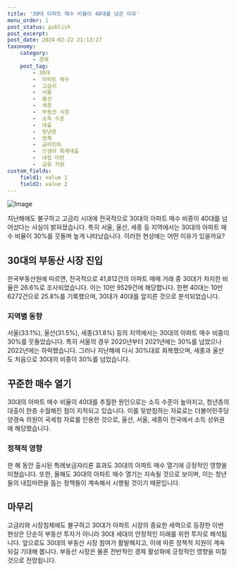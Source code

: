 ```yaml
---
title: '30대 아파트 매수 비율이 40대를 넘은 이유'
menu_order: 1
post_status: publish
post_excerpt: 
post_date: 2024-02-22 21:13:27
taxonomy:
    category:
        - 경제
    post_tag:
        - 30대
        -  아파트 매수
        -  고금리
        -  서울
        -  울산
        -  세종
        -  부동산 시장
        -  소득 수준
        -  대출
        -  청년층
        -  정책
        -  금리인하
        -  신생아 특례대출
        -  내집 마련
        -  금융 지원
custom_fields:
    field1: value 1
    field2: value 2
---
```


![Image](https://imgnews.pstatic.net/image/014/2024/02/22/0005145706_001_20240222050110890.jpg?type=w647)

지난해에도 불구하고 고금리 시대에 전국적으로 30대의 아파트 매수 비중이 40대를 넘어섰다는 사실이 밝혀졌습니다. 특히 서울, 울산, 세종 등 지역에서는 30대의 아파트 매수 비율이 30%를 웃돌며 높게 나타났습니다. 이러한 현상에는 어떤 이유가 있을까요?
## 30대의 부동산 시장 진입
한국부동산원에 따르면, 전국적으로 41,812건의 아파트 매매 거래 중 30대가 차지한 비율은 26.6%로 조사되었습니다. 이는 10만 9529건에 해당합니다. 한편 40대는 10만 6272건으로 25.8%를 기록했으며, 30대가 40대를 앞지른 것으로 분석되었습니다.
### 지역별 동향
서울(33.1%), 울산(31.5%), 세종(31.8%) 등의 지역에서는 30대의 아파트 매수 비중이 30%를 웃돌았습니다. 특히 서울의 경우 2020년부터 2021년에는 30%를 넘었으나 2022년에는 하락했습니다. 그러나 지난해에 다시 30%대로 회복했으며, 세종과 울산도 처음으로 30대의 비중이 30%를 넘었습니다.
## 꾸준한 매수 열기
30대의 아파트 매수 비율이 40대를 추월한 원인으로는 소득 수준이 높아지고, 청년층의 대출이 한층 수월해진 점이 지적되고 있습니다. 이를 뒷받침하는 자료로는 더불어민주당 양경숙 의원이 국세청 자료를 인용한 것으로, 울산, 서울, 세종이 전국에서 소득 상위권에 해당했습니다.
### 정책적 영향
한 해 동안 출시된 특례보금자리론 효과도 30대의 아파트 매수 열기에 긍정적인 영향을 미쳤습니다. 또한, 올해도 30대의 아파트 매수 열기는 지속될 것으로 보이며, 이는 청년들의 내집마련을 돕는 정책들이 계속해서 시행될 것이기 때문입니다.
## 마무리
고금리와 시장침체에도 불구하고 30대가 아파트 시장의 중요한 세력으로 등장한 이번 현상은 단순히 부동산 투자가 아니라 30대 세대의 안정적인 미래를 위한 투자로 해석됩니다. 앞으로도 30대의 부동산 시장 참여가 활발해지고, 이에 따른 정책적 지원이 계속되길 기대해 봅니다. 부동산 시장은 물론 전반적인 경제 활성화에 긍정적인 영향을 미칠 것으로 전망됩니다.
